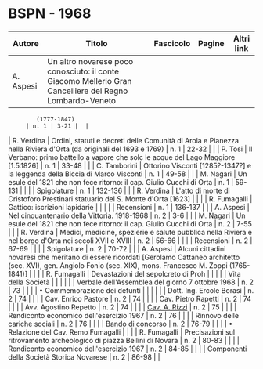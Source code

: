 # BSPN - 1968

| Autore    | Titolo                                                                                                  | Fascicolo | Pagine | Altri link |
|-----------|---------------------------------------------------------------------------------------------------------|-----------|--------|------------|
| A. Aspesi | Un altro novarese poco conosciuto: il conte Giacomo Mellerio Gran Cancelliere del Regno Lombardo-Veneto 

            (1777-1847)
         | n. 1 | 3-21 |  |

| R. Verdina | Ordini, statuti e decreti delle Comunità di Arola e Pianezza nella Riviera d'Orta (da originali del
1693 e
1769)
| n. 1 | 22-32 | |
| P. Tosi | Il Verbano: primo battello a vapore che solc le acque del Lago Maggiore [1.5.1826] | n. 1 | 33-48 | |
| C. Tamborini | Ottorino Visconti [1285?-1347?] e la leggenda della Biccia di Marco Visconti | n. 1 | 49-58 | |
| M. Nagari | Un esule del 1821 che non fece ritorno: il cap. Giulio Cucchi di Orta | n. 1 | 59-131 | |
| | Spigolature | n. 1 | 132-136 | |
| R. Verdina | L'atto di morte di Cristoforo Prestinari statuario del S. Monte d'Orta [1623] | | |
| R. Fumagalli | Gattico: iscrizioni lapidarie | | |
| | Recensioni | n. 1 | 136-137 | |
| A. Aspesi | Nel cinquantenario della Vittoria. 1918-1968 | n. 2 | 3-6 | |
| M. Nagari | Un esule del 1821 che non fece ritorno: il cap. Giulio Cucchi di Orta | n. 2 | 7-55 | |
| R. Verdina | Medici, medicine, spezierie e salute pubblica nella Riviera e nel borgo d'Orta nei secoli XVII e XVIII | n. 2 | 56-66 | |
| | Recensioni | n. 2 | 67-69 | |
| | Spigolature | n. 2 | 70-72 | |
| A. Aspesi | Alcuni cittadini novaresi che meritano di essere ricordati [Gerolamo Cattaneo architetto (sec. XVI), gen.
Angiolo Fonio (sec. XIX), mons. Francesco M. Zoppi (1765-1841)]
| | |
| R. Fumagalli | Devastazioni del sepolcreto di Proh | | |
| | Vita della Società | | | |
| | Verbale dell'Assemblea del giorno 7 ottobre 1968 | n. 2 | 73 | |
| | • Commemorazione dei defunti | | | |
| | Dott. Ing. Ercole Borasi | n. 2 | 74 | |
| | Cav. Enrico Pastore | n. 2 | 74 | |
| | Cav. Pietro Rapetti | n. 2 | 74 | |
| | Avv. Agostino Repetto | n. 2 | 74 | |
| | [Cav. A. Rizzi](http://www.ssno.it/SSN/ssn_nec_Rizzi.html) | n. 2 | 75 | |
| | Rendiconto economico dell'esercizio 1967 | n. 2 | 76 | |
| | Rinnovo delle cariche sociali | n. 2 | 76 | |
| | Bando di concorso | n. 2 | 76-79 | |
| | • Relazione del Cav. Remo Fumagalli | | |
| R. Fumagalli | Precisazioni sul ritrovamento archeologico di piazza Bellini di Novara | n. 2 | 80-83 | |
| | Rendiconto economico dell'esercizio 1967 | n. 2 | 84-85 | |
| | Componenti della Società Storica Novarese | n. 2 | 86-98 | |
